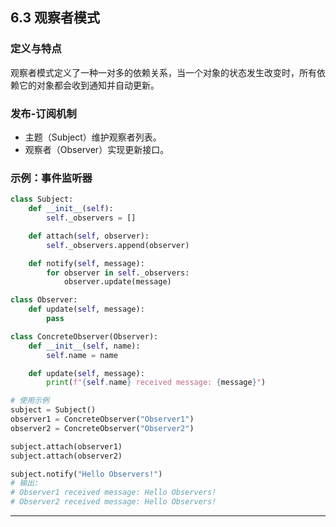 ## **6.3 观察者模式**

### **定义与特点**

观察者模式定义了一种一对多的依赖关系，当一个对象的状态发生改变时，所有依赖它的对象都会收到通知并自动更新。

### **发布-订阅机制**

- 主题（Subject）维护观察者列表。
- 观察者（Observer）实现更新接口。

### **示例：事件监听器**

```python
class Subject:
    def __init__(self):
        self._observers = []

    def attach(self, observer):
        self._observers.append(observer)

    def notify(self, message):
        for observer in self._observers:
            observer.update(message)

class Observer:
    def update(self, message):
        pass

class ConcreteObserver(Observer):
    def __init__(self, name):
        self.name = name

    def update(self, message):
        print(f"{self.name} received message: {message}")

# 使用示例
subject = Subject()
observer1 = ConcreteObserver("Observer1")
observer2 = ConcreteObserver("Observer2")

subject.attach(observer1)
subject.attach(observer2)

subject.notify("Hello Observers!")
# 输出:
# Observer1 received message: Hello Observers!
# Observer2 received message: Hello Observers!
```

---